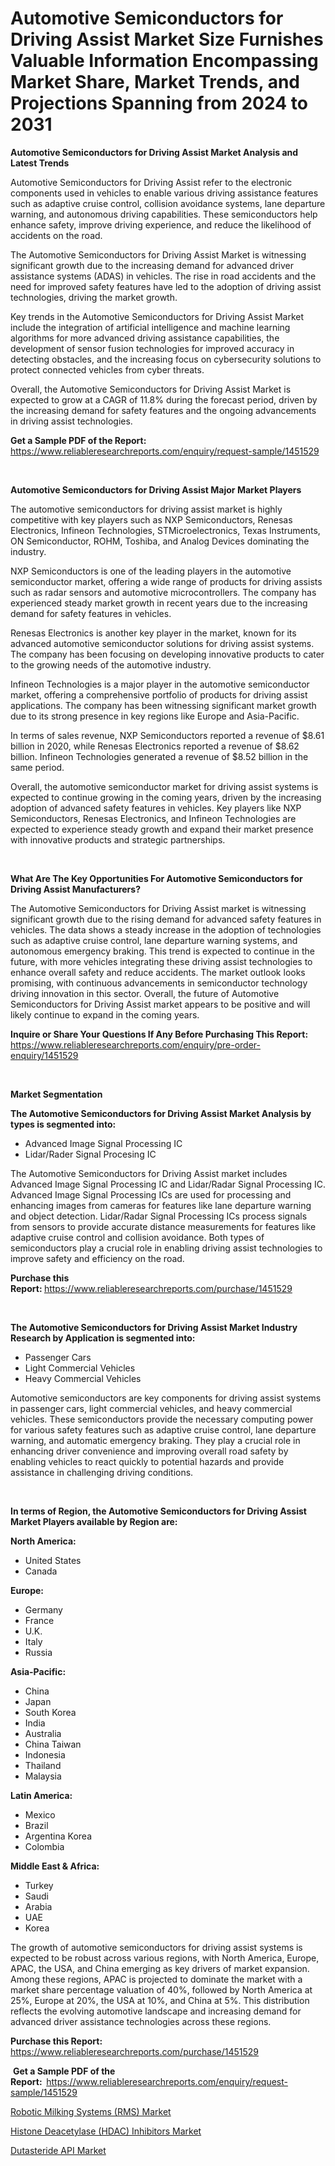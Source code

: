 <p><h1>Automotive Semiconductors for Driving Assist Market Size Furnishes Valuable Information Encompassing Market Share, Market Trends, and Projections Spanning from 2024 to 2031</h1></p><p><strong>Automotive Semiconductors for Driving Assist Market Analysis and Latest Trends</strong></p>
<p><p>Automotive Semiconductors for Driving Assist refer to the electronic components used in vehicles to enable various driving assistance features such as adaptive cruise control, collision avoidance systems, lane departure warning, and autonomous driving capabilities. These semiconductors help enhance safety, improve driving experience, and reduce the likelihood of accidents on the road.</p><p>The Automotive Semiconductors for Driving Assist Market is witnessing significant growth due to the increasing demand for advanced driver assistance systems (ADAS) in vehicles. The rise in road accidents and the need for improved safety features have led to the adoption of driving assist technologies, driving the market growth.</p><p>Key trends in the Automotive Semiconductors for Driving Assist Market include the integration of artificial intelligence and machine learning algorithms for more advanced driving assistance capabilities, the development of sensor fusion technologies for improved accuracy in detecting obstacles, and the increasing focus on cybersecurity solutions to protect connected vehicles from cyber threats.</p><p>Overall, the Automotive Semiconductors for Driving Assist Market is expected to grow at a CAGR of 11.8% during the forecast period, driven by the increasing demand for safety features and the ongoing advancements in driving assist technologies.</p></p>
<p><strong>Get a Sample PDF of the Report:&nbsp;</strong> <a href="https://www.reliableresearchreports.com/enquiry/request-sample/1451529">https://www.reliableresearchreports.com/enquiry/request-sample/1451529</a></p>
<p>&nbsp;</p>
<p><strong>Automotive Semiconductors for Driving Assist Major Market Players</strong></p>
<p><p>The automotive semiconductors for driving assist market is highly competitive with key players such as NXP Semiconductors, Renesas Electronics, Infineon Technologies, STMicroelectronics, Texas Instruments, ON Semiconductor, ROHM, Toshiba, and Analog Devices dominating the industry.</p><p>NXP Semiconductors is one of the leading players in the automotive semiconductor market, offering a wide range of products for driving assists such as radar sensors and automotive microcontrollers. The company has experienced steady market growth in recent years due to the increasing demand for safety features in vehicles.</p><p>Renesas Electronics is another key player in the market, known for its advanced automotive semiconductor solutions for driving assist systems. The company has been focusing on developing innovative products to cater to the growing needs of the automotive industry.</p><p>Infineon Technologies is a major player in the automotive semiconductor market, offering a comprehensive portfolio of products for driving assist applications. The company has been witnessing significant market growth due to its strong presence in key regions like Europe and Asia-Pacific.</p><p>In terms of sales revenue, NXP Semiconductors reported a revenue of $8.61 billion in 2020, while Renesas Electronics reported a revenue of $8.62 billion. Infineon Technologies generated a revenue of $8.52 billion in the same period.</p><p>Overall, the automotive semiconductor market for driving assist systems is expected to continue growing in the coming years, driven by the increasing adoption of advanced safety features in vehicles. Key players like NXP Semiconductors, Renesas Electronics, and Infineon Technologies are expected to experience steady growth and expand their market presence with innovative products and strategic partnerships.</p></p>
<p>&nbsp;</p>
<p><strong>What Are The Key Opportunities For Automotive Semiconductors for Driving Assist Manufacturers?</strong></p>
<p><p>The Automotive Semiconductors for Driving Assist market is witnessing significant growth due to the rising demand for advanced safety features in vehicles. The data shows a steady increase in the adoption of technologies such as adaptive cruise control, lane departure warning systems, and autonomous emergency braking. This trend is expected to continue in the future, with more vehicles integrating these driving assist technologies to enhance overall safety and reduce accidents. The market outlook looks promising, with continuous advancements in semiconductor technology driving innovation in this sector. Overall, the future of Automotive Semiconductors for Driving Assist market appears to be positive and will likely continue to expand in the coming years.</p></p>
<p><strong>Inquire or Share Your Questions If Any Before Purchasing This Report:</strong> <a href="https://www.reliableresearchreports.com/enquiry/pre-order-enquiry/1451529">https://www.reliableresearchreports.com/enquiry/pre-order-enquiry/1451529</a></p>
<p>&nbsp;</p>
<p><strong>Market Segmentation</strong></p>
<p><strong>The Automotive Semiconductors for Driving Assist Market Analysis by types is segmented into:</strong></p>
<p><ul><li>Advanced Image Signal Processing IC</li><li>Lidar/Rader Signal Procesing IC</li></ul></p>
<p><p>The Automotive Semiconductors for Driving Assist market includes Advanced Image Signal Processing IC and Lidar/Radar Signal Processing IC. Advanced Image Signal Processing ICs are used for processing and enhancing images from cameras for features like lane departure warning and object detection. Lidar/Radar Signal Processing ICs process signals from sensors to provide accurate distance measurements for features like adaptive cruise control and collision avoidance. Both types of semiconductors play a crucial role in enabling driving assist technologies to improve safety and efficiency on the road.</p></p>
<p><strong>Purchase this Report:&nbsp;</strong><a href="https://www.reliableresearchreports.com/purchase/1451529">https://www.reliableresearchreports.com/purchase/1451529</a></p>
<p>&nbsp;</p>
<p><strong>The Automotive Semiconductors for Driving Assist Market Industry Research by Application is segmented into:</strong></p>
<p><ul><li>Passenger Cars</li><li>Light Commercial Vehicles</li><li>Heavy Commercial Vehicles</li></ul></p>
<p><p>Automotive semiconductors are key components for driving assist systems in passenger cars, light commercial vehicles, and heavy commercial vehicles. These semiconductors provide the necessary computing power for various safety features such as adaptive cruise control, lane departure warning, and automatic emergency braking. They play a crucial role in enhancing driver convenience and improving overall road safety by enabling vehicles to react quickly to potential hazards and provide assistance in challenging driving conditions.</p></p>
<p>&nbsp;</p>
<p><strong>In terms of Region, the Automotive Semiconductors for Driving Assist Market Players available by Region are:</strong></p>
<p>
    <p> <strong> North America: </strong>
        <ul>
            <li>United States</li>
            <li>Canada</li>
        </ul>
        </p> 
    <p> <strong> Europe: </strong>
        <ul>
            <li>Germany</li>
            <li>France</li>
            <li>U.K.</li>
            <li>Italy</li>
            <li>Russia</li>
        </ul>
        </p> 
    <p> <strong> Asia-Pacific: </strong>
        <ul>
            <li>China</li>
            <li>Japan</li>
            <li>South Korea</li>
            <li>India</li>
            <li>Australia</li>
            <li>China Taiwan</li>
            <li>Indonesia</li>
            <li>Thailand</li>
            <li>Malaysia</li>
        </ul>
        </p> 
    <p> <strong> Latin America: </strong>
        <ul>
            <li>Mexico</li>
            <li>Brazil</li>
            <li>Argentina Korea</li>
            <li>Colombia</li>
        </ul>
        </p> 
    <p> <strong> Middle East & Africa: </strong>
        <ul>
            <li>Turkey</li>
            <li>Saudi</li>
            <li>Arabia</li>
            <li>UAE</li>
            <li>Korea</li>
        </ul>
    </p>
    </p>
<p><p>The growth of automotive semiconductors for driving assist systems is expected to be robust across various regions, with North America, Europe, APAC, the USA, and China emerging as key drivers of market expansion. Among these regions, APAC is projected to dominate the market with a market share percentage valuation of 40%, followed by North America at 25%, Europe at 20%, the USA at 10%, and China at 5%. This distribution reflects the evolving automotive landscape and increasing demand for advanced driver assistance technologies across these regions.</p></p>
<p><strong>Purchase this Report: </strong><a href="https://www.reliableresearchreports.com/purchase/1451529">https://www.reliableresearchreports.com/purchase/1451529</a></p>
<p>&nbsp;<strong>Get a Sample PDF of the Report:&nbsp;&nbsp;</strong><a href="https://www.reliableresearchreports.com/enquiry/request-sample/1451529">https://www.reliableresearchreports.com/enquiry/request-sample/1451529</a></p>
<p><strong></strong></p>
<p><p><a href="https://www.linkedin.com/pulse/robotic-milking-systems-rms-market-size-examines-its-ux46c?trackingId=hFtsfx%2BntFosFjVNpzhRig%3D%3D">Robotic Milking Systems (RMS) Market</a></p><p><a href="https://www.linkedin.com/pulse/global-histone-deacetylase-hdac-inhibitors-market-types-lngae?trackingId=%2Bun5OSsGJIU3Yx%2FdBiUwSw%3D%3D">Histone Deacetylase (HDAC) Inhibitors Market</a></p><p><a href="https://www.linkedin.com/pulse/global-dutasteride-api-market-size-trends-insights-projections-hri8e?trackingId=dt5pcSmALxpBwowGWxlAiQ%3D%3D">Dutasteride API Market</a></p></p>